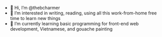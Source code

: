 - 👋 Hi, I’m @thebcharmer
- 👀 I’m interested in writing, reading, using all this work-from-home free time to learn new things
- 🌱 I’m currently learning basic programming for front-end web development, Vietnamese, and gouache painting 

<!---
thebcharmer/thebcharmer is a ✨ special ✨ repository because its `README.md` (this file) appears on your GitHub profile.
You can click the Preview link to take a look at your changes.
--->

